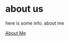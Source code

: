 <h1> about us </h1>

here is some info. about me 

<a href="about.md" title="about me">About Me</a>
